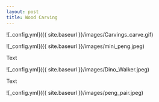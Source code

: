 ```yaml
---
layout: post
title: Wood Carving 
---
```


![_config.yml]({{ site.baseurl }}/images/Carvings_carve.gif)

![_config.yml]({{ site.baseurl }}/images/mini_peng.jpeg)

Text

![_config.yml]({{ site.baseurl }}/images/Dino_Walker.jpeg)

Text

![_config.yml]({{ site.baseurl }}/images/peng_pair.jpeg)

